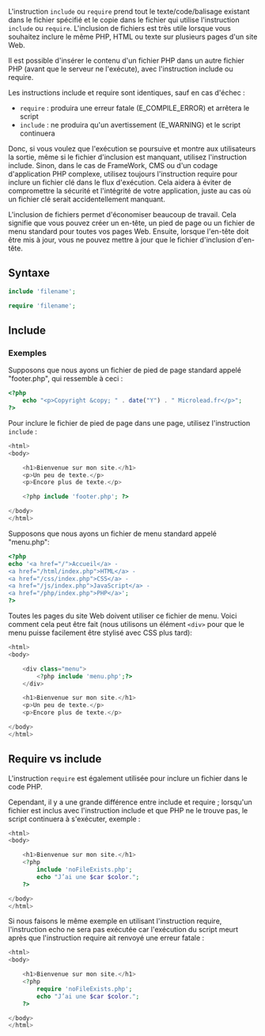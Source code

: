 L'instruction ```include``` ou ```require``` prend tout le texte/code/balisage existant dans le fichier spécifié et le copie dans le fichier qui utilise l'instruction ```include``` ou ```require```. L'inclusion de fichiers est très utile lorsque vous souhaitez inclure le même PHP, HTML ou texte sur plusieurs pages d'un site Web.

Il est possible d'insérer le contenu d'un fichier PHP dans un autre fichier PHP (avant que le serveur ne l'exécute), avec l'instruction include ou require.

Les instructions include et require sont identiques, sauf en cas d'échec :

- ```require``` : produira une erreur fatale (E_COMPILE_ERROR) et arrêtera le script
- ```include``` : ne produira qu'un avertissement (E_WARNING) et le script continuera

Donc, si vous voulez que l'exécution se poursuive et montre aux utilisateurs la sortie, même si le fichier d'inclusion est manquant, utilisez l'instruction include. Sinon, dans le cas de FrameWork, CMS ou d'un codage d'application PHP complexe, utilisez toujours l'instruction require pour inclure un fichier clé dans le flux d'exécution. Cela aidera à éviter de compromettre la sécurité et l'intégrité de votre application, juste au cas où un fichier clé serait accidentellement manquant.

L'inclusion de fichiers permet d'économiser beaucoup de travail. Cela signifie que vous pouvez créer un en-tête, un pied de page ou un fichier de menu standard pour toutes vos pages Web. Ensuite, lorsque l'en-tête doit être mis à jour, vous ne pouvez mettre à jour que le fichier d'inclusion d'en-tête.

## Syntaxe

``` php
include 'filename';

require 'filename';
```

## Include

### Exemples

Supposons que nous ayons un fichier de pied de page standard appelé "footer.php", qui ressemble à ceci :

``` php
<?php
    echo "<p>Copyright &copy; " . date("Y") . " Microlead.fr</p>";
?>
```

Pour inclure le fichier de pied de page dans une page, utilisez l'instruction ```include``` :

``` php
<html>
<body>

    <h1>Bienvenue sur mon site.</h1>
    <p>Un peu de texte.</p>
    <p>Encore plus de texte.</p>

    <?php include 'footer.php'; ?>

</body>
</html>
```

Supposons que nous ayons un fichier de menu standard appelé "menu.php":

``` php
<?php
echo '<a href="/">Accueil</a> -
<a href="/html/index.php">HTML</a> -
<a href="/css/index.php">CSS</a> -
<a href="/js/index.php">JavaScript</a> -
<a href="/php/index.php">PHP</a>';
?>
```

Toutes les pages du site Web doivent utiliser ce fichier de menu. Voici comment cela peut être fait (nous utilisons un élément ```<div>``` pour que le menu puisse facilement être stylisé avec CSS plus tard):

``` php
<html>
<body>

    <div class="menu">
        <?php include 'menu.php';?>
    </div>

    <h1>Bienvenue sur mon site.</h1>
    <p>Un peu de texte.</p>
    <p>Encore plus de texte.</p>

</body>
</html>
```

## Require vs include

L'instruction ```require``` est également utilisée pour inclure un fichier dans le code PHP.

Cependant, il y a une grande différence entre include et require ; lorsqu'un fichier est inclus avec l'instruction include et que PHP ne le trouve pas, le script continuera à s'exécuter, exemple :

``` php
<html>
<body>

    <h1>Bienvenue sur mon site.</h1>
    <?php 
        include 'noFileExists.php';
        echo "J’ai une $car $color.";
    ?>

</body>
</html>
```

Si nous faisons le même exemple en utilisant l'instruction require, l'instruction echo ne sera pas exécutée car l'exécution du script meurt après que l'instruction require ait renvoyé une erreur fatale :

``` php
<html>
<body>

    <h1>Bienvenue sur mon site.</h1>
    <?php
        require 'noFileExists.php';
        echo "J’ai une $car $color.";
    ?>

</body>
</html>
```
